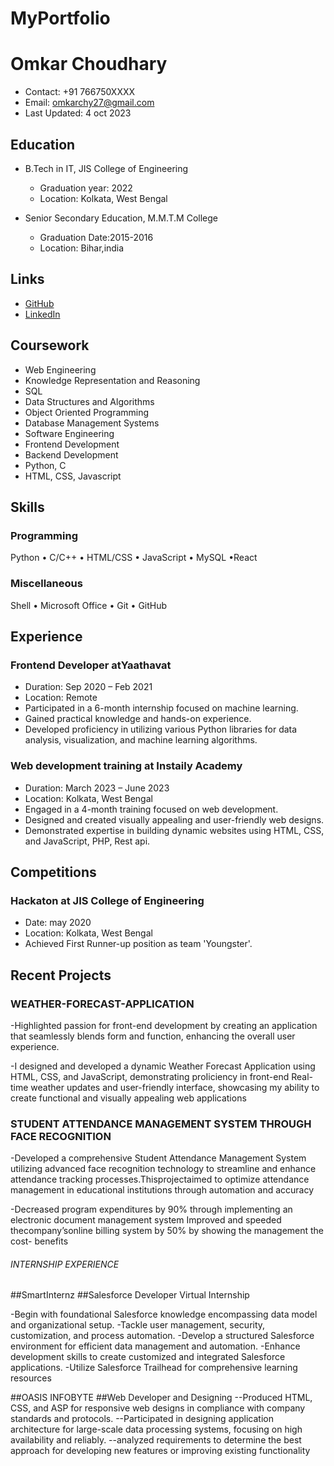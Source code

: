 # MyPortfolio
# Omkar Choudhary

- Contact: +91 766750XXXX
- Email: omkarchy27@gmail.com
- Last Updated:  4 oct 2023

## Education

- B.Tech in IT, JIS College of Engineering
  - Graduation year: 2022
  - Location: Kolkata, West Bengal

- Senior Secondary Education, M.M.T.M College
  - Graduation Date:2015-2016
  - Location: Bihar,india
  

## Links

- [GitHub](https://github.com/omkarchoudhary001)
- [LinkedIn](https://www.linkedin.com/in/omkar-choudhary/)

## Coursework

- Web Engineering
- Knowledge Representation and Reasoning
- SQL
- Data Structures and Algorithms
- Object Oriented Programming
- Database Management Systems
- Software Engineering
- Frontend Development
- Backend Development
- Python, C 
- HTML, CSS, Javascript

## Skills

### Programming

Python • C/C++ • HTML/CSS • JavaScript • MySQL •React

### Miscellaneous

Shell • Microsoft Office • Git • GitHub

## Experience

### Frontend Developer atYaathavat

- Duration: Sep 2020 – Feb 2021
- Location: Remote
- Participated in a 6-month internship focused on machine learning.
- Gained practical knowledge and hands-on experience.
- Developed proficiency in utilizing various Python libraries for data analysis, visualization, and machine learning algorithms.

### Web development training at Instaily Academy

- Duration: March 2023 –  June 2023
- Location: Kolkata, West Bengal
- Engaged in a 4-month training focused on web development.
- Designed and created visually appealing and user-friendly web designs.
- Demonstrated expertise in building dynamic websites using HTML, CSS, and JavaScript, PHP, Rest api.

## Competitions

### Hackaton at JIS College of Engineering

- Date: may 2020
- Location: Kolkata, West Bengal
- Achieved First Runner-up position as team 'Youngster'.

## Recent Projects

### WEATHER-FORECAST-APPLICATION
-Highlighted passion for front-end development by creating an application that seamlessly blends form and function, enhancing the overall user experience.

-I designed and developed a dynamic Weather Forecast Application using HTML, CSS, and JavaScript, demonstrating proIiciency in front-end
Real-time weather updates and user-friendly interface, showcasing my ability to create functional and visually appealing web applications



### STUDENT ATTENDANCE MANAGEMENT SYSTEM THROUGH FACE RECOGNITION

-Developed a comprehensive Student Attendance Management System utilizing advanced face recognition technology to streamline and enhance attendance
tracking processes.Thisprojectaimed to optimize attendance management in educational institutions through automation and accuracy

-Decreased program expenditures by 90% through implementing an electronic document management system
Improved and speeded thecompany’sonline billing system by 50% by showing the management the cost- benefits


###### INTERNSHIP EXPERIENCE ##########

##SmartInternz
 ##Salesforce Developer Virtual Internship

-Begin with foundational Salesforce knowledge encompassing data model and organizational setup.
-Tackle user management, security, customization, and process automation.
-Develop a structured Salesforce environment for efficient data management and automation.
-Enhance development skills to create customized and integrated Salesforce applications.
-Utilize Salesforce Trailhead for comprehensive learning resources


##OASIS INFOBYTE
##Web Developer and Designing
--Produced HTML, CSS, and ASP for responsive web designs in compliance with company standards and protocols.
--Participated in designing application architecture for large-scale data processing systems, focusing on high availability and reliably.
--analyzed requirements to determine the best approach for developing new features or improving existing functionality
